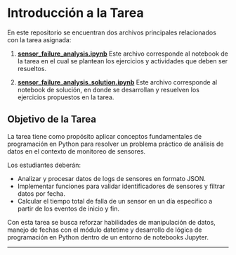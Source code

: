 # Introducción a la Tarea
En este repositorio se encuentran dos archivos principales relacionados con la tarea asignada:

1. [**sensor_failure_analysis.ipynb**](https://github.com/spuerta10/HenryLectures/blob/main/LoopsYFunciones/homework/notebooks/sensor_failure_analysis.ipynb)
Este archivo corresponde al notebook de la tarea en el cual se plantean los ejercicios y actividades que deben ser resueltos.

2. [**sensor_failure_analysis_solution.ipynb**](https://github.com/spuerta10/HenryLectures/blob/main/LoopsYFunciones/homework/notebooks/sensor_failure_analysis_solution.ipynb)
Este archivo corresponde al notebook de solución, en donde se desarrollan y resuelven los ejercicios propuestos en la tarea.

## Objetivo de la Tarea
La tarea tiene como propósito aplicar conceptos fundamentales de programación en Python para resolver un problema práctico de análisis de datos en el contexto de monitoreo de sensores.

Los estudiantes deberán:
- Analizar y procesar datos de logs de sensores en formato JSON.
- Implementar funciones para validar identificadores de sensores y filtrar datos por fecha.
- Calcular el tiempo total de falla de un sensor en un día específico a partir de los eventos de inicio y fin.

Con esta tarea se busca reforzar habilidades de manipulación de datos, manejo de fechas con el módulo datetime y desarrollo de lógica de programación en Python dentro de un entorno de notebooks Jupyter.

---